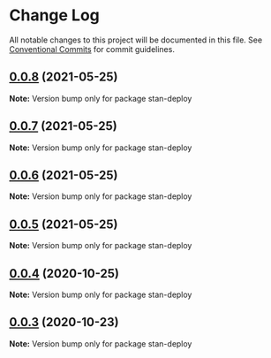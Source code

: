 # Change Log

All notable changes to this project will be documented in this file.
See [Conventional Commits](https://conventionalcommits.org) for commit guidelines.

## [0.0.8](https://github.com/planjs/stan/compare/stan-deploy@0.0.7...stan-deploy@0.0.8) (2021-05-25)

**Note:** Version bump only for package stan-deploy





## [0.0.7](https://github.com/planjs/stan/compare/stan-deploy@0.0.6...stan-deploy@0.0.7) (2021-05-25)

**Note:** Version bump only for package stan-deploy





## [0.0.6](https://github.com/planjs/stan/compare/stan-deploy@0.0.5...stan-deploy@0.0.6) (2021-05-25)

**Note:** Version bump only for package stan-deploy





## [0.0.5](https://github.com/planjs/stan/compare/stan-deploy@0.0.4...stan-deploy@0.0.5) (2021-05-25)

**Note:** Version bump only for package stan-deploy





## [0.0.4](https://github.com/planjs/stan/compare/stan-deploy@0.0.3...stan-deploy@0.0.4) (2020-10-25)

**Note:** Version bump only for package stan-deploy





## [0.0.3](https://github.com/planjs/stan/compare/stan-deploy@0.0.2...stan-deploy@0.0.3) (2020-10-23)

**Note:** Version bump only for package stan-deploy
